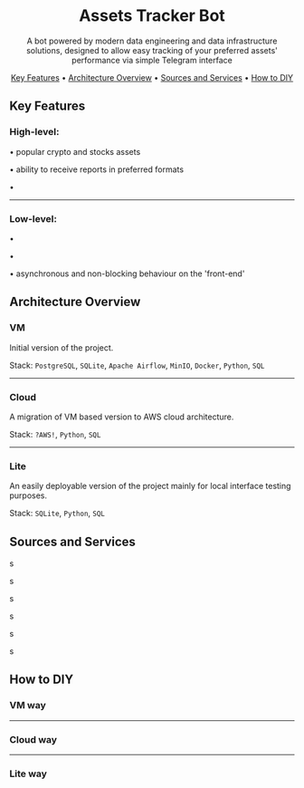 <div align="center">

# Assets Tracker Bot

A bot powered by modern data engineering and
data infrastructure solutions, designed to allow
easy tracking of your preferred assets' performance
via simple Telegram interface

[Key Features](#key-features) •
[Architecture Overview](#architecture-overview) •
[Sources and Services](#sources-and-services) •
[How to DIY](#how-to-diy)

</div>

## Key Features

### High-level:

• popular crypto and stocks assets

• ability to receive reports in preferred formats

•

---

### Low-level:

•

•

• asynchronous and non-blocking behaviour on the 'front-end'

## Architecture Overview

### VM

Initial version of the project.

Stack: `PostgreSQL`, `SQLite`, `Apache Airflow`, `MinIO`, `Docker`,
`Python`, `SQL`

---

### Cloud

A migration of VM based version to AWS cloud architecture.

Stack: `?AWS!`, `Python`, `SQL`

---

### Lite

An easily deployable version of the project mainly for
local interface testing purposes.

Stack: `SQLite`, `Python`, `SQL`

## Sources and Services

s

s

s

s

s

s

## How to DIY

### VM way

---

### Cloud way

---

### Lite way
